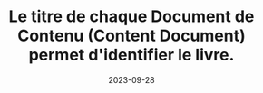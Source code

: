 ---
N: '97'
Rubrique: Identification et contact
title: Le titre de chaque Document de Contenu (Content Document) permet d'identifier le livre. 
detail: Le titre de chaque page permet d'identifier le site. 
abstract: 
categories: [" Identification et contact"]
agrege: O4097-E012
opquast: '4 097'
indiceebook: '12'
description: "Règle n° 012"
weight:  012
actif: '1'
layout: rules
date: 2023-09-28
tags: ["", ""]
objectif: ["Améliorer l’accessibilité des contenus aux personnes handicapées. ", "Améliorer la prise en compte des contenus par les moteurs de recherche et outils d’indexation"]
Meo: ["Rédiger le contenu de l'élément title de chaque Document de Contenu (Content Document) à y indiquer le nom du site."]
Controle: [""
]
Source: ["Opquast"]
Referentiel: [""]
Steps: ["Conception", "Editorial"]
---